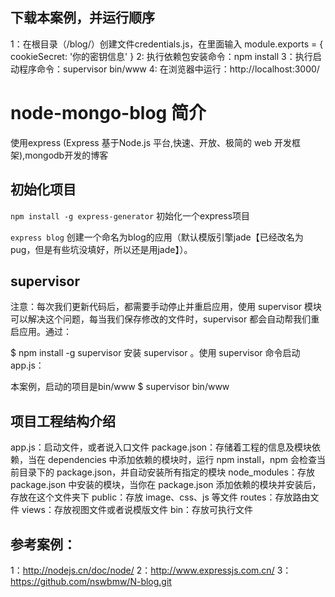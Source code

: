 ## 下载本案例，并运行顺序
1：在根目录（/blog/）创建文件credentials.js，在里面输入
	module.exports = {
		cookieSecret: '你的密钥信息'
	}
2: 执行依赖包安装命令：npm install
3：执行启动程序命令：supervisor bin/www
4: 在浏览器中运行：http://localhost:3000/



# node-mongo-blog 简介
使用express  (Express 基于Node.js 平台,快速、开放、极简的 web 开发框架),mongodb开发的博客

## 初始化项目
`npm install -g express-generator` 初始化一个express项目  

`express blog` 创建一个命名为blog的应用（默认模版引擎jade【已经改名为pug，但是有些坑没填好，所以还是用jade】）。


## supervisor 
注意：每次我们更新代码后，都需要手动停止并重启应用，使用 supervisor 模块可以解决这个问题，每当我们保存修改的文件时，supervisor 都会自动帮我们重启应用。通过：

$ npm install -g supervisor
安装 supervisor 。使用 supervisor 命令启动 app.js：

本案例，启动的项目是bin/www
$ supervisor bin/www



## 项目工程结构介绍
app.js：启动文件，或者说入口文件
package.json：存储着工程的信息及模块依赖，当在 dependencies 中添加依赖的模块时，运行 npm install，npm 会检查当前目录下的 package.json，并自动安装所有指定的模块
node_modules：存放 package.json 中安装的模块，当你在 package.json 添加依赖的模块并安装后，存放在这个文件夹下
public：存放 image、css、js 等文件
routes：存放路由文件
views：存放视图文件或者说模版文件
bin：存放可执行文件


## 参考案例：
1：http://nodejs.cn/doc/node/
2：http://www.expressjs.com.cn/
3：https://github.com/nswbmw/N-blog.git
